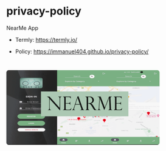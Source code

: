 # privacy-policy
NearMe App


- Termly: https://termly.io/


- Policy: https://immanuel404.github.io/privacy-policy/

<br/>

<img src="screenshot.png" alt="screenshot" style="width: 80%; margin: 10px auto;">
